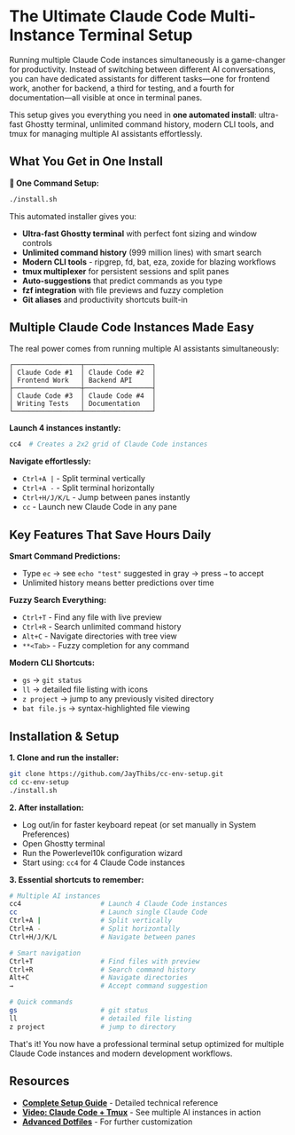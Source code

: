 # The Ultimate Claude Code Multi-Instance Terminal Setup

Running multiple Claude Code instances simultaneously is a game-changer for productivity. Instead of switching between different AI conversations, you can have dedicated assistants for different tasks—one for frontend work, another for backend, a third for testing, and a fourth for documentation—all visible at once in terminal panes.

This setup gives you everything you need in **one automated install**: ultra-fast Ghostty terminal, unlimited command history, modern CLI tools, and tmux for managing multiple AI assistants effortlessly.

## What You Get in One Install

**🚀 One Command Setup:**
```bash
./install.sh
```

This automated installer gives you:

- **Ultra-fast Ghostty terminal** with perfect font sizing and window controls
- **Unlimited command history** (999 million lines) with smart search
- **Modern CLI tools** - ripgrep, fd, bat, eza, zoxide for blazing workflows  
- **tmux multiplexer** for persistent sessions and split panes
- **Auto-suggestions** that predict commands as you type
- **fzf integration** with file previews and fuzzy completion
- **Git aliases** and productivity shortcuts built-in

## Multiple Claude Code Instances Made Easy

The real power comes from running multiple AI assistants simultaneously:

```
┌─────────────────┬─────────────────┐
│ Claude Code #1  │ Claude Code #2  │
│ Frontend Work   │ Backend API     │
├─────────────────┼─────────────────┤
│ Claude Code #3  │ Claude Code #4  │
│ Writing Tests   │ Documentation   │
└─────────────────┴─────────────────┘
```

**Launch 4 instances instantly:**
```bash
cc4  # Creates a 2x2 grid of Claude Code instances
```

**Navigate effortlessly:**
- `Ctrl+A |` - Split terminal vertically  
- `Ctrl+A -` - Split terminal horizontally
- `Ctrl+H/J/K/L` - Jump between panes instantly
- `cc` - Launch new Claude Code in any pane

## Key Features That Save Hours Daily

**Smart Command Predictions:**
- Type `ec` → see `echo "test"` suggested in gray → press `→` to accept
- Unlimited history means better predictions over time

**Fuzzy Search Everything:**
- `Ctrl+T` - Find any file with live preview
- `Ctrl+R` - Search unlimited command history  
- `Alt+C` - Navigate directories with tree view
- `**<Tab>` - Fuzzy completion for any command

**Modern CLI Shortcuts:**
- `gs` → `git status`
- `ll` → detailed file listing with icons
- `z project` → jump to any previously visited directory
- `bat file.js` → syntax-highlighted file viewing

## Installation & Setup

**1. Clone and run the installer:**
```bash
git clone https://github.com/JayThibs/cc-env-setup.git
cd cc-env-setup
./install.sh
```

**2. After installation:**
- Log out/in for faster keyboard repeat (or set manually in System Preferences)
- Open Ghostty terminal
- Run the Powerlevel10k configuration wizard
- Start using: `cc4` for 4 Claude Code instances

**3. Essential shortcuts to remember:**
```bash
# Multiple AI instances
cc4                    # Launch 4 Claude Code instances
cc                     # Launch single Claude Code
Ctrl+A |               # Split vertically  
Ctrl+A -               # Split horizontally
Ctrl+H/J/K/L           # Navigate between panes

# Smart navigation
Ctrl+T                 # Find files with preview
Ctrl+R                 # Search command history
Alt+C                  # Navigate directories
→                      # Accept command suggestion

# Quick commands
gs                     # git status
ll                     # detailed file listing
z project              # jump to directory
```

That's it! You now have a professional terminal setup optimized for multiple Claude Code instances and modern development workflows.

## Resources

- **[Complete Setup Guide](https://github.com/JayThibs/cc-env-setup/blob/main/SETUP_GUIDE.md)** - Detailed technical reference
- **[Video: Claude Code + Tmux](https://www.youtube.com/watch?v=bWKHPelgNgs)** - See multiple AI instances in action
- **[Advanced Dotfiles](https://github.com/jplhughes/dotfiles)** - For further customization
